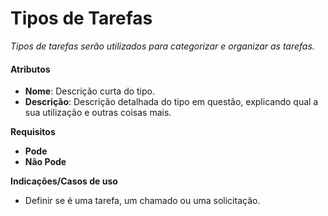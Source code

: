 # Tipos de Tarefas

*Tipos de tarefas serão utilizados para categorizar e organizar as tarefas.*

#### Atributos

- **Nome**: Descrição curta do tipo.
- **Descrição**:  Descrição detalhada do tipo em questão, explicando qual a sua utilização e outras coisas mais.

**Requisitos**

- **Pode**
- **Não Pode**

**Indicações/Casos de uso**

- Definir se é uma tarefa, um chamado ou uma solicitação.